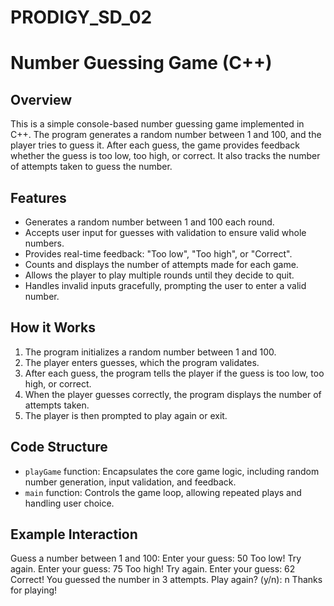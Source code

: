 # PRODIGY_SD_02
# Number Guessing Game (C++)

## Overview

This is a simple console-based number guessing game implemented in C++. The program generates a random number between 1 and 100, and the player tries to guess it. After each guess, the game provides feedback whether the guess is too low, too high, or correct. It also tracks the number of attempts taken to guess the number.

## Features

- Generates a random number between 1 and 100 each round.
- Accepts user input for guesses with validation to ensure valid whole numbers.
- Provides real-time feedback: "Too low", "Too high", or "Correct".
- Counts and displays the number of attempts made for each game.
- Allows the player to play multiple rounds until they decide to quit.
- Handles invalid inputs gracefully, prompting the user to enter a valid number.

## How it Works

1. The program initializes a random number between 1 and 100.
2. The player enters guesses, which the program validates.
3. After each guess, the program tells the player if the guess is too low, too high, or correct.
4. When the player guesses correctly, the program displays the number of attempts taken.
5. The player is then prompted to play again or exit.

## Code Structure

- `playGame` function: Encapsulates the core game logic, including random number generation, input validation, and feedback.
- `main` function: Controls the game loop, allowing repeated plays and handling user choice.

## Example Interaction

Guess a number between 1 and 100:
Enter your guess: 50
Too low! Try again.
Enter your guess: 75
Too high! Try again.
Enter your guess: 62
Correct! You guessed the number in 3 attempts.
Play again? (y/n): n
Thanks for playing!
